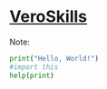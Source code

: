 # [VeroSkills](https://veroskills.com/)

Note:

```python
print("Hello, World!")
#import this
help(print)
```

